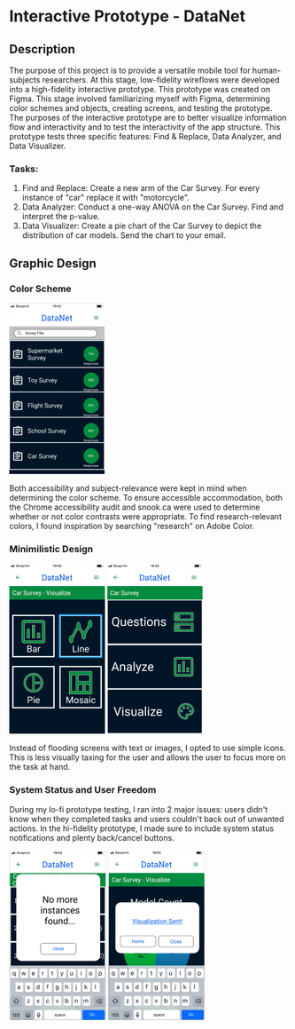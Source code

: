 # Interactive Prototype - DataNet

## Description

The purpose of this project is to provide a versatile mobile tool for human-subjects researchers. At this stage, low-fidelity 
wireflows were developed into a high-fidelity interactive prototype. This prototype was created on Figma. This stage involved 
familiarizing myself with Figma, determining color schemes and objects, creating screens, and testing the prototype. The purposes of 
the interactive prototype are to better visualize information flow and interactivity and to test the interactivity of the app structure. 
This prototype tests three specific features: Find & Replace, Data Analyzer, and Data Visualizer.
### Tasks:
1. Find and Replace: Create a new arm of the Car Survey. For every instance of "car" replace it with "motorcycle".
2. Data Analyzer: Conduct a one-way ANOVA on the Car Survey. Find and interpret the p-value.
3. Data Visualizer: Create a pie chart of the Car Survey to depict the distribution of car models. Send the chart to your email.

## Graphic Design

### Color Scheme

![Color Scheme](/assignment08/HomeScreen.png)

Both accessibility and subject-relevance were kept in mind when determining the color scheme. To ensure accessible accommodation, both the
Chrome accessibility audit and snook.ca were used to determine whether or not color contrasts were appropriate. To find research-relevant colors,
I found inspiration by searching "research" on Adobe Color.

### Minimilistic Design

![Graphs](/assignment08/Graphs.png)
![Options](/assignment08/Options.png)

Instead of flooding screens with text or images, I opted to use simple icons. This is less visually taxing for the user and allows the user to focus
more on the task at hand.

### System Status and User Freedom

During my lo-fi prototype testing, I ran into 2 major issues: users didn't know when they completed tasks and users couldn't back out of unwanted actions. 
In the hi-fidelity prototype, I made sure to include system status notifications and plenty back/cancel buttons.

![No Instances](/assignment08/NoInstances.png)
![Visualization Sent](/assignment08/VisSent.png)

